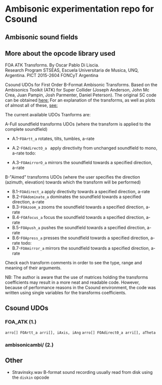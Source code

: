 # Ambisonic experimentation repo for Csound

## Ambisonic sound fields

## More about the opcode library used 
FOA ATK Transforms.
By Oscar Pablo Di Liscia.
<br>Research Program STSEAS, Escuela Universitaria de Musica, UNQ, Argentina. 
PICT 2015-2604 FONCyT Argentina
 
Csound UDOs for First Order B-Format Ambisonic Transforms.
Based on the Ambisonics Toolkit (ATK) for Super Collider (Joseph Anderson, John Mc Crea, Juan Pampin, Josh Parmenter, Daniel Peterson).
The original SC code can be obtained [here:](https://github.com/ambisonictoolkit/atk-sc3/blob/master/Classes/ATKMatrix.sc#L1260)
For an explanation of the transforms, as well as plots of almost all of these, [see:](http://www.ambisonictoolkit.net/documentation/supercollider/)
 
The current available UDOs Tranforms are:
 
A-Full soundfield transforms UDOs
(where the transform is applied to the complete soundfield)
 
* A.1-`FOArtt_a` rotates, tilts, tumbles, a-rate

* A.2-`FOAdirectO_a	` apply directivity from unchanged soundfield to mono, a-rate
	todo:
* A.3-`FOAmirrorO_a` mirrors the soundfield towards a specified direction, a-rate
 
B-"Aimed" transforms UDOs
(where the user specifies the direction (azimuth, elevation) towards which the transform will be performed)
 
* B.1-`FOAdirect_a` apply directivity towards a specified direction, a-rate
* B.2-`FOAdominate_a` dominates the soundfield towards a specified direction, a-rate
* B.3-`FOAzoom_a` zooms the soundfield towards a specified direction, a-rate
* B.4-`FOAfocus_a` focus the soundfield towards a specified direction, a-rate
* B.5-`FOApush_a` pushes the soundfield towards a specified direction, a-rate	
* B.6-`FOApress_a` presses the soundfield towards a specified direction, a-rate
	todo:
* B.7-`FOAmirror_a` mirrors the soundfield towards a specified direction, a-rate
 
Check each transform comments in order to see the type, range and meaning of their arguments.
 
NB: The author is aware that the use of matrices holding the transforms coefficients
may result in a more neat and readable code. 
However, because of performance reasons in the Csound environment, the code was written using single 
variables for the transforms coefficients.

## Csound UDOs

### FOA_ATK (1.)
`arro[] FOArtt_a arri[], iAxis, iAng`
`arro[] FOAdirect0_a arri[], aTheta`


### ambisonicambi/ (2.)

## Other

* Stravinsky.wav B-format sound recording usually read from disk using the `diskin` opcode